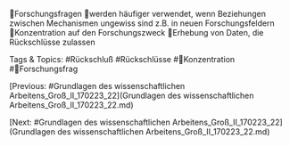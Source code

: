 Forschungsfragen
werden häufiger verwendet, wenn Beziehungen zwischen Mechanismen ungewiss sind z.B. 
in neuen Forschungsfeldern
Konzentration auf den Forschungszweck
Erhebung von Daten, die Rückschlüsse zulassen

   Tags & Topics:
   #Rückschluß
   #Rückschlüsse
   #Konzentration
   #Forschungsfrag

[Previous: #Grundlagen des wissenschaftlichen Arbeitens_Groß_II_170223_22](Grundlagen des wissenschaftlichen Arbeitens_Groß_II_170223_22.md)

[Next: #Grundlagen des wissenschaftlichen Arbeitens_Groß_II_170223_22](Grundlagen des wissenschaftlichen Arbeitens_Groß_II_170223_22.md)